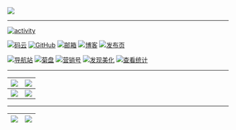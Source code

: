 <img src="https://gitee.com/ifwlzs/img/raw/master/img/IMG_20170624_001814.jpg">

---


[![activity](https://activity-graph.herokuapp.com/graph?username=ifwlzs&theme=react-dark)](#)

 [![码云](https://img.shields.io/badge/码云-ifwlzs-46954A)](https://gitee.com/ifwlzs)
 [![GitHub](https://img.shields.io/badge/GitHub-ifwlzs-46954A)](https://github.com/ifwlzs)
 [![邮箱](https://img.shields.io/badge/邮箱-93xo.ox39@gmail.com-1E756F)](mailto:93xo.ox39@gmail.com)
 [![博客](https://img.shields.io/badge/博客-菊博-0AA687)](https://ifwlzs.github.io)
 [![发布页](https://img.shields.io/badge/发布页-菊汇-0AA687)](https://ifwlzs.github.io/show-ss-ak)

 [![导航站](https://img.shields.io/badge/导航-菊搜-0AA687)](https://ifwlzs.github.io/ss)
 [![菊盘](https://img.shields.io/badge/网盘-菊盘-0AA687)](https://ifwlzs.github.io/toPan)
 [![营销号](https://img.shields.io/badge/工具-营销号文章生成-488FB3)](https://ifwlzs.github.io/createYXHcopy)
 [![发现美化](https://img.shields.io/badge/工具-[阅读]APP美化发现-488FB3)](https://oli-fa.github.io/YueDuBackup/tool)
 [![查看统计](https://komarev.com/ghpvc/?username=ifwlzs)](https://github.com/ifwlzs)

---

|[![](https://github-readme-stats.vercel.app/api?username=ifwlzs&&show_icons=true&theme=gotham)](#)|[![](https://github-readme-stats.vercel.app/api/top-langs/?username=ifwlzs&layout=compact&theme=gotham&langs_count=20)](#)|
|:-:|:-:|
|[![](http://github-readme-streak-stats.herokuapp.com?user=ifwlzs&theme=gotham)](#)|[![](https://count.getloli.com/get/@ifwlzs?theme=rule34)](#)|

---

|[![](https://github-readme-stats.vercel.app/api/pin/?username=oli-fa&repo=YueDuBackup&theme=gotham&show_icons=true&show_owner=true)](https://github.com/oli-fa/YueDuBackup)|[![](https://github-readme-stats.vercel.app/api/pin/?username=ifwlzs&repo=tampermonkeyScript&theme=gotham&show_icons=true&show_owner=true)](https://github.com/ifwlzs/tampermonkeyScript)|
|:-:|:-:|





